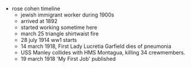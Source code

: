 - rose cohen timeline
	- jewish immigrant worker during 1900s
	- arrived at 1892
	- started working sometime here
	- march 25 triangle shirtwaist fire
	- 28 july 1914 ww1 starts
	- 14 march 1918, First Lady Lucretia Garfield dies of pneumonia 
	- USS Manley collides with HMS Montagua, killing 34 crewmembers. 
	- 19 march 1918 'My First Job' published 
